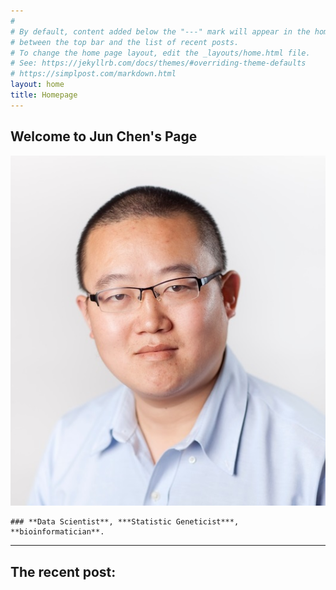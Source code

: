 ```yaml
---
#
# By default, content added below the "---" mark will appear in the home page
# between the top bar and the list of recent posts.
# To change the home page layout, edit the _layouts/home.html file.
# See: https://jekyllrb.com/docs/themes/#overriding-theme-defaults
# https://simplpost.com/markdown.html
layout: home
title: Homepage
---
```


## Welcome to **Jun Chen**'s Page  
![Image](image/Jun_Chen_photo.jpg)  

    ### **Data Scientist**, ***Statistic Geneticist***, **bioinformatician**.

*****

## The recent post:
